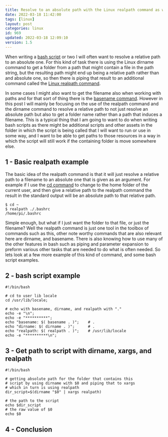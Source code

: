 ```yaml
---
title: Resolve to an absolute path with the Linux realpath command as well as a few others
date: 2022-03-18 11:42:00
tags: [linux]
layout: post
categories: linux
id: 969
updated: 2022-03-18 12:09:10
version: 1.5
---
```


When writing a [bash script](/2020/11/27/linux-bash-script/) or two I will often want to resolve a relative path to an absolute one. For this kind of task there is using the Linux dirname command to get a folder from a path that might contain a file in the path string, but the resulting path might end up being a relative path rather than and absolute one, so then there is piping that result to an additional command called the [Linux realpath command](https://linux.die.net/man/1/realpath). 

In some cases I might also want to get the filename also when working with paths and for that sort of thing there is the [basename command](/2021/07/07/linux-basename/). However in this post I will mainly be focusing on the use of the realpath command and the dirname command to resolve a relative path to not just resolve an absolute path but also to get a folder name rather than a path that induces a filename. This is a typical thing that I am going to want to do when writing bash scripts as there might be additional scripts and other assets in the folder in which the script is being called that I will want to run or use in some way, and I want to be able to get paths to those resources in a way in which the script will still work if the containing folder is move somewhere else.


<!-- more -->

## 1 - Basic realpath example

The basic idea of the realpath command is that it will just resolve a relative path to a filename to an absolute one that is given as an argument. For example if I use the [cd command](/2021/02/10/linux-cd/) to change to the home folder of the current user, and then give a relative path to the realpath command the result in the standard output will be an absolute path to that relative path.

```
$ cd ~
$ realpath ./.bashrc
/home/pi/.bashrc
```

Simple enough, but what if I just want the folder to that file, or just the filename? Well the realpath command is just one tool in the toolbox of commands such as this, other note worthy commands that are also relevant here are dirname, and basename. There is also knowing how to use many of the other features in bash such as piping and parameter expansion to preform various other tasks that are needed to do what is often needed. So lets look at a few more example of this kind of command, and some bash script examples.

## 2 - bash script example

```
#!/bin/bash
 
# cd to user lib locale
cd /usr/lib/locale;
 
# echo with basename, dirname, and realpath with "."
echo -e "\n";
echo -e "**********";
echo "basename: $( basename . )";    # .
echo "dirname: $( dirname . )";      # .
echo "realpath: $( realpath . )";    # /usr/lib/locale
echo -e "**********\n";
```

## 3 - Get path to script with dirname, xargs, and realpath

```
#!/bin/bash

# getting absolute path for the folder that contains this
# script by using dirname with $0 and piping that to xargs
# which in turn is using realpath
dir_script=$(dirname "$0" | xargs realpath)
 
# the path to the script
echo $dir_script
# the raw value of $0
echo $0
```

## 4 - Conclusion

